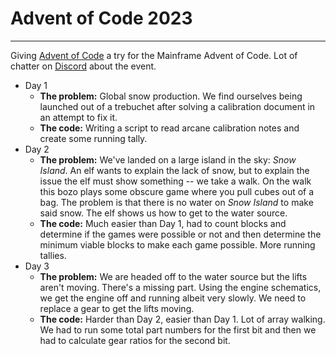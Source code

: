 # Advent of Code 2023
***
Giving [Advent of Code][aoc] a try for the Mainframe Advent of Code. Lot of chatter on [Discord][discord] about the event.

- Day 1
  - **The problem:** Global snow production. We find ourselves being launched out of a trebuchet after solving a calibration document in an attempt to fix it.
  - **The code:** Writing a script to read arcane calibration notes and create some running tally.
- Day 2
  - **The problem:** We've landed on a large island in the sky: _Snow Island_. An elf wants to explain the lack of snow, but to explain the issue the elf must show something -- we take a walk. On the walk this bozo plays some obscure game where you pull cubes out of a bag. The problem is that there is no water on _Snow Island_ to make said snow. The elf shows us how to get to the water source.
  - **The code:** Much easier than Day 1, had to count blocks and determine if the games were possible or not and then determine the minimum viable blocks to make each game possible. More running tallies.
- Day 3
  - **The problem:** We are headed off to the water source but the lifts aren't moving. There's a missing part. Using the engine schematics, we get the engine off and running albeit very slowly. We need to replace a gear to get the lifts moving.
  - **The code:** Harder than Day 2, easier than Day 1. Lot of array walking. We had to run some total part numbers for the first bit and then we had to calculate gear ratios for the second bit.

[aoc]: https://adventofcode.com
[discord]: https://discord.gg/rFXEVKK7AH